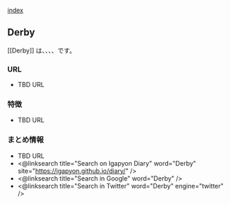 [index](https://igapyon.github.io/diary/keyword/index.html)

## Derby

[[Derby]] は、、、、です。

### URL

* TBD URL

### 特徴

* TBD URL

### まとめ情報

* TBD URL
* <@linksearch title="Search on Igapyon Diary" word="Derby" site="https://igapyon.github.io/diary/" />
* <@linksearch title="Search in Google" word="Derby" />
* <@linksearch title="Search in Twitter" word="Derby" engine="twitter" />

